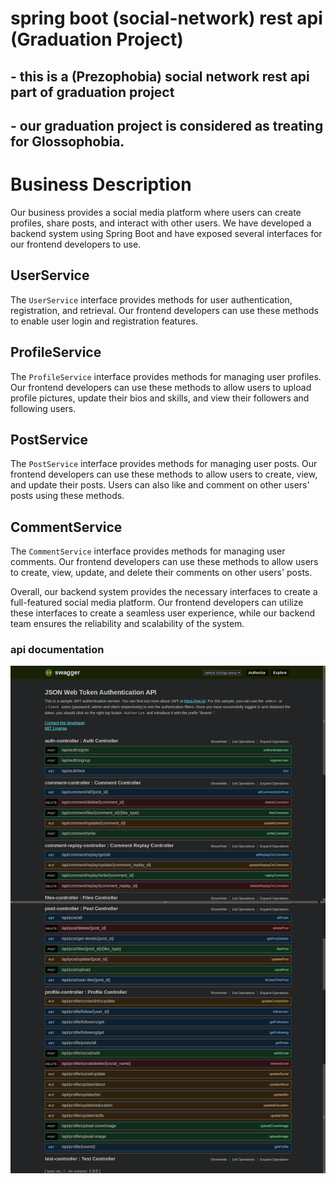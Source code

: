 # spring boot (social-network) rest api (Graduation Project)
## - this is a (Prezophobia) social network rest api part of graduation project
## - our graduation project is considered as treating for Glossophobia.
# Business Description

Our business provides a social media platform where users can create profiles, share posts, and interact with other users. We have developed a backend system using Spring Boot and have exposed several interfaces for our frontend developers to use.

## UserService

The `UserService` interface provides methods for user authentication, registration, and retrieval. Our frontend developers can use these methods to enable user login and registration features.

## ProfileService

The `ProfileService` interface provides methods for managing user profiles. Our frontend developers can use these methods to allow users to upload profile pictures, update their bios and skills, and view their followers and following users.

## PostService

The `PostService` interface provides methods for managing user posts. Our frontend developers can use these methods to allow users to create, view, and update their posts. Users can also like and comment on other users' posts using these methods.

## CommentService

The `CommentService` interface provides methods for managing user comments. Our frontend developers can use these methods to allow users to create, view, update, and delete their comments on other users' posts.

Overall, our backend system provides the necessary interfaces to create a full-featured social media platform. Our frontend developers can utilize these interfaces to create a seamless user experience, while our backend team ensures the reliability and scalability of the system.
### api documentation 
![Alt Text](images/api-documentation2.png)
